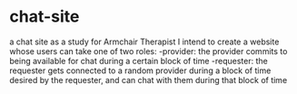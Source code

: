 # chat-site
a chat site as a study for Armchair Therapist
I intend to create a website whose users can take one of two roles:
-provider: the provider commits to being available for chat during a certain block of time
-requester: the requester gets connected to a random provider during a block of time desired by the requester,
            and can chat with them during that block of time
